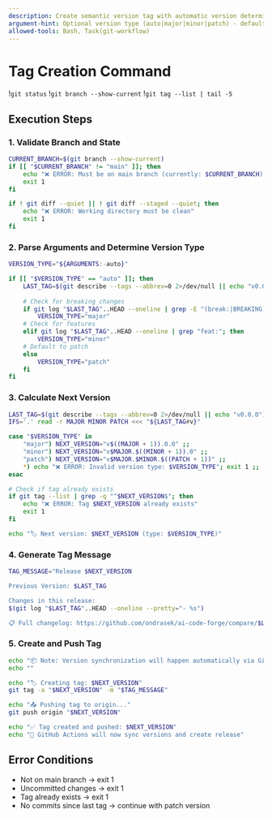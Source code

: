 ```yaml
---
description: Create semantic version tag with automatic version determination and tag creation (main branch only)
argument-hint: Optional version type (auto|major|minor|patch) - defaults to auto
allowed-tools: Bash, Task(git-workflow)
---
```


# Tag Creation Command

!`git status`
!`git branch --show-current`
!`git tag --list | tail -5`

## Execution Steps

### 1. Validate Branch and State
```bash
CURRENT_BRANCH=$(git branch --show-current)
if [[ "$CURRENT_BRANCH" != "main" ]]; then
    echo "❌ ERROR: Must be on main branch (currently: $CURRENT_BRANCH)"
    exit 1
fi

if ! git diff --quiet || ! git diff --staged --quiet; then
    echo "❌ ERROR: Working directory must be clean"
    exit 1
fi
```

### 2. Parse Arguments and Determine Version Type
```bash
VERSION_TYPE="${ARGUMENTS:-auto}"

if [[ "$VERSION_TYPE" == "auto" ]]; then
    LAST_TAG=$(git describe --tags --abbrev=0 2>/dev/null || echo "v0.0.0")
    
    # Check for breaking changes
    if git log "$LAST_TAG"..HEAD --oneline | grep -E "(break:|BREAKING)"; then
        VERSION_TYPE="major"
    # Check for features
    elif git log "$LAST_TAG"..HEAD --oneline | grep "feat:"; then
        VERSION_TYPE="minor"
    # Default to patch
    else
        VERSION_TYPE="patch"
    fi
fi
```

### 3. Calculate Next Version
```bash
LAST_TAG=$(git describe --tags --abbrev=0 2>/dev/null || echo "v0.0.0")
IFS='.' read -r MAJOR MINOR PATCH <<< "${LAST_TAG#v}"

case "$VERSION_TYPE" in
    "major") NEXT_VERSION="v$((MAJOR + 1)).0.0" ;;
    "minor") NEXT_VERSION="v$MAJOR.$((MINOR + 1)).0" ;;
    "patch") NEXT_VERSION="v$MAJOR.$MINOR.$((PATCH + 1))" ;;
    *) echo "❌ ERROR: Invalid version type: $VERSION_TYPE"; exit 1 ;;
esac

# Check if tag already exists
if git tag --list | grep -q "^$NEXT_VERSION$"; then
    echo "❌ ERROR: Tag $NEXT_VERSION already exists"
    exit 1
fi

echo "🏷️ Next version: $NEXT_VERSION (type: $VERSION_TYPE)"
```

### 4. Generate Tag Message
```bash
TAG_MESSAGE="Release $NEXT_VERSION

Previous Version: $LAST_TAG

Changes in this release:
$(git log "$LAST_TAG"..HEAD --oneline --pretty="- %s")

📋 Full changelog: https://github.com/ondrasek/ai-code-forge/compare/$LAST_TAG...$NEXT_VERSION"
```

### 5. Create and Push Tag
```bash
echo "📦 Note: Version synchronization will happen automatically via GitHub Actions"
echo ""

echo "🏷️ Creating tag: $NEXT_VERSION"
git tag -a "$NEXT_VERSION" -m "$TAG_MESSAGE"

echo "📤 Pushing tag to origin..."
git push origin "$NEXT_VERSION"

echo "✅ Tag created and pushed: $NEXT_VERSION"
echo "🚀 GitHub Actions will now sync versions and create release"
```

## Error Conditions
- Not on main branch → exit 1
- Uncommitted changes → exit 1  
- Tag already exists → exit 1
- No commits since last tag → continue with patch version